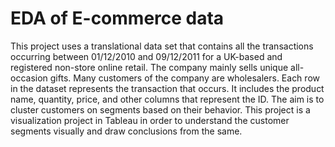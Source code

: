 # EDA of E-commerce data

This project uses a translational data set that contains all the transactions occurring between 01/12/2010 and 09/12/2011 for a UK-based and registered non-store online retail. The company mainly sells unique all-occasion gifts. Many customers of the company are wholesalers. Each row in the dataset represents the transaction that occurs. It includes the product name, quantity, price, and other columns that represent the ID. The aim is to cluster customers on segments based on their behavior. This project is a visualization project in Tableau in order to understand the customer segments visually and draw conclusions from the same.
